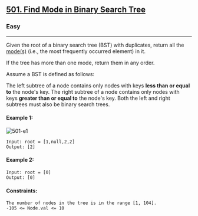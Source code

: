 [501. Find Mode in Binary Search Tree](https://leetcode.com/problems/find-mode-in-binary-search-tree/)
---------------------------------------------------------------------------------------------------------------------------------------------

### Easy
---------------------------------------------------------------------------------------------------------------------------------------------

Given the root of a binary search tree (BST) with duplicates, return 
all the [mode(s)](https://en.wikipedia.org/wiki/Mode_(statistics)) (i.e., the most frequently occurred element) in it.

If the tree has more than one mode, return them in any order.

Assume a BST is defined as follows:

The left subtree of a node contains only nodes with keys **less than or equal to** the node's key.
The right subtree of a node contains only nodes with keys **greater than or equal to** the node's key.
Both the left and right subtrees must also be binary search trees.
 
#### Example 1:
![501-e1](https://github.com/chandrikabijore/LeetCode-solutions/assets/93921178/87f3ad5a-af5e-48ff-a017-c725c922c981)
```
Input: root = [1,null,2,2]
Output: [2]
```
#### Example 2:
```
Input: root = [0]
Output: [0]
```
#### Constraints:
```
The number of nodes in the tree is in the range [1, 104].
-105 <= Node.val <= 10
```
